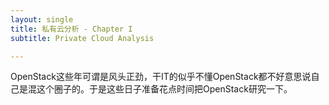 ```yaml
---
layout: single
title: 私有云分析 - Chapter I
subtitle: Private Cloud Analysis

---
```


OpenStack这些年可谓是风头正劲，干IT的似乎不懂OpenStack都不好意思说自己是混这个圈子的。于是这些日子准备花点时间把OpenStack研究一下。

